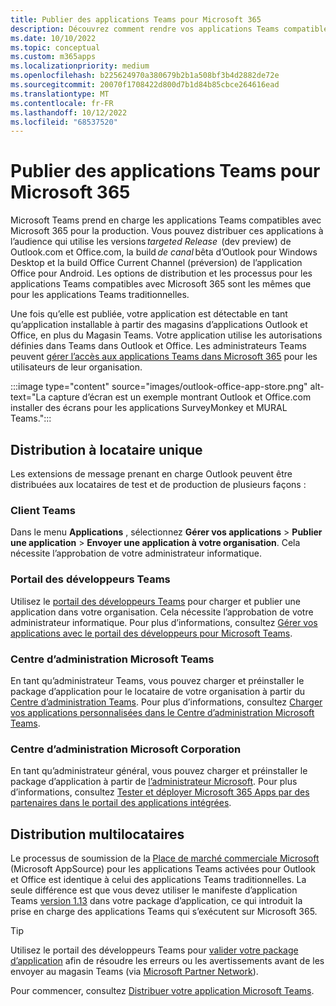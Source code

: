 ```yaml
---
title: Publier des applications Teams pour Microsoft 365
description: Découvrez comment rendre vos applications Teams compatibles Avec Microsoft 365 détectables pour les utilisateurs dans Teams, Outlook et Office par le biais d’un seul locataire et d’une distribution multilocataire.
ms.date: 10/10/2022
ms.topic: conceptual
ms.custom: m365apps
ms.localizationpriority: medium
ms.openlocfilehash: b225624970a380679b2b1a508bf3b4d2882de72e
ms.sourcegitcommit: 20070f1708422d800d7b1d84b85cbce264616ead
ms.translationtype: MT
ms.contentlocale: fr-FR
ms.lasthandoff: 10/12/2022
ms.locfileid: "68537520"
---
```

# <a name="publish-teams-apps-for-microsoft-365"></a>Publier des applications Teams pour Microsoft 365

Microsoft Teams prend en charge les applications Teams compatibles avec Microsoft 365 pour la production. Vous pouvez distribuer ces applications à l’audience qui utilise les versions *targeted Release*  (dev preview) de Outlook.com et Office.com, la build *de canal* bêta d’Outlook pour Windows Desktop et la build Office Current Channel (préversion) de l’application Office pour Android. Les options de distribution et les processus pour les applications Teams compatibles avec Microsoft 365 sont les mêmes que pour les applications Teams traditionnelles.

Une fois qu’elle est publiée, votre application est détectable en tant qu’application installable à partir des magasins d’applications Outlook et Office, en plus du Magasin Teams. Votre application utilise les autorisations définies dans Teams dans Outlook et Office. Les administrateurs Teams peuvent [gérer l’accès aux applications Teams dans Microsoft 365](/MicrosoftTeams/manage-third-party-teams-apps) pour les utilisateurs de leur organisation.

:::image type="content" source="images/outlook-office-app-store.png" alt-text="La capture d’écran est un exemple montrant Outlook et Office.com installer des écrans pour les applications SurveyMonkey et MURAL Teams.":::

## <a name="single-tenant-distribution"></a>Distribution à locataire unique

Les extensions de message prenant en charge Outlook peuvent être distribuées aux locataires de test et de production de plusieurs façons :

### <a name="teams-client"></a>Client Teams

Dans le menu **Applications** , sélectionnez **Gérer vos applications** > **Publier une application** > **Envoyer une application à votre organisation**. Cela nécessite l’approbation de votre administrateur informatique.

### <a name="teams-developer-portal"></a>Portail des développeurs Teams

Utilisez le [portail des développeurs Teams](https://dev.teams.microsoft.com/) pour charger et publier une application dans votre organisation. Cela nécessite l’approbation de votre administrateur informatique. Pour plus d’informations, consultez [Gérer vos applications avec le portail des développeurs pour Microsoft Teams](../concepts/build-and-test/teams-developer-portal.md).

### <a name="microsoft-teams-admin-center"></a>Centre d’administration Microsoft Teams

En tant qu’administrateur Teams, vous pouvez charger et préinstaller le package d’application pour le locataire de votre organisation à partir du [Centre d’administration Teams](https://admin.teams.microsoft.com/). Pour plus d’informations, consultez [Charger vos applications personnalisées dans le Centre d’administration Microsoft Teams](/MicrosoftTeams/upload-custom-apps).

### <a name="microsoft-admin-center"></a>Centre d’administration Microsoft Corporation

En tant qu’administrateur général, vous pouvez charger et préinstaller le package d’application à partir de [l’administrateur Microsoft](https://admin.microsoft.com/). Pour plus d’informations, consultez [Tester et déployer Microsoft 365 Apps par des partenaires dans le portail des applications intégrées](/microsoft-365/admin/manage/test-and-deploy-microsoft-365-apps).

## <a name="multitenant-distribution"></a>Distribution multilocataires

Le processus de soumission de la [Place de marché commerciale Microsoft](https://appsource.microsoft.com/) (Microsoft AppSource) pour les applications Teams activées pour Outlook et Office est identique à celui des applications Teams traditionnelles. La seule différence est que vous devez utiliser le manifeste d’application Teams [version 1.13](../tabs/how-to/using-teams-client-sdk.md) dans votre package d’application, ce qui introduit la prise en charge des applications Teams qui s’exécutent sur Microsoft 365.

> [!TIP]
> Utilisez le portail des développeurs Teams pour [valider votre package d’application](https://dev.teams.microsoft.com/validation) afin de résoudre les erreurs ou les avertissements avant de les envoyer au magasin Teams (via [Microsoft Partner Network](https://partner.microsoft.com/)).

Pour commencer, consultez [Distribuer votre application Microsoft Teams](../concepts/deploy-and-publish/apps-publish-overview.md).
